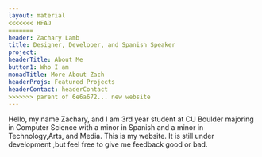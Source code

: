 ```yaml
---
layout: material
<<<<<<< HEAD
=======
header: Zachary Lamb
title: Designer, Developer, and Spanish Speaker
project: 
headerTitle: About Me
button1: Who I am
monadTitle: More About Zach
headerProjs: Featured Projects
headerContact: headerContact
>>>>>>> parent of 6e6a672... new website
---
```


 Hello, my name Zachary, and I am 3rd year student at CU Boulder majoring in Computer Science with a minor in Spanish and a minor in Technology,Arts, and Media. This is my website. It is still under development ,but feel free to give me feedback good or bad.